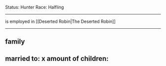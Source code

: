 Status: Hunter
Race: Halfling


---

is employed in [[Deserted Robin|The Deserted Robin]]

---

## family

married to:
x amount of children:
- 